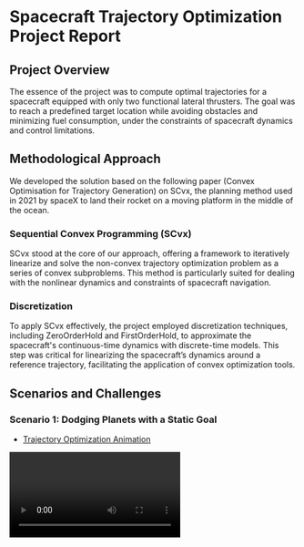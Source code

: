 # Spacecraft Trajectory Optimization Project Report


## Project Overview

The essence of the project was to compute optimal trajectories for a spacecraft equipped with only two functional lateral thrusters. The goal was to reach a predefined target location while avoiding obstacles and minimizing fuel consumption, under the constraints of spacecraft dynamics and control limitations.

## Methodological Approach
We developed the solution based on the following paper (Convex Optimisation for Trajectory Generation) on SCvx, the planning method used in 2021 by spaceX to land their rocket on a moving platform in the middle of the ocean.

### Sequential Convex Programming (SCvx)

SCvx stood at the core of our approach, offering a framework to iteratively linearize and solve the non-convex trajectory optimization problem as a series of convex subproblems. This method is particularly suited for dealing with the nonlinear dynamics and constraints of spacecraft navigation.

### Discretization

To apply SCvx effectively, the project employed discretization techniques, including ZeroOrderHold and FirstOrderHold, to approximate the spacecraft's continuous-time dynamics with discrete-time models. This step was critical for linearizing the spacecraft’s dynamics around a reference trajectory, facilitating the application of convex optimization tools.


## Scenarios and Challenges

### Scenario 1: Dodging Planets with a Static Goal
- [Trajectory Optimization Animation](https://github.com/CamillaMazzoleni/RocketLanding_SCvx/blob/main/out/09/index.html_resources/Evaluation-Final23-config-mov-target-EpisodeVisualisation-figure1-Animation.mp4)

<video src="https://github.com/CamillaMazzoleni/RocketLanding_SCvx/blob/main/out/09/index.html_resources/Evaluation-Final23-config-mov-target-EpisodeVisualisation-figure1-Animation.mp4" /> 
The first scenario introduced the basic challenge of navigating around static obstacles (planets) to reach a fixed goal. The primary challenge was accurately modeling the planets as obstacles and generating efficient paths that minimize fuel consumption and time.

### Scenario 2: Dodging a Planet and Its Satellites with a Static Goal

Building on the complexity, the second scenario added moving obstacles (satellites) orbiting a planet. The dynamic nature of the obstacles required more sophisticated prediction and avoidance strategies, testing the flexibility and adaptability of our SCvx implementation.

### Scenario 3: Dodging a Planet and Its Satellites with a Time-Varying Goal

The final scenario introduced a moving goal, linked with one of the satellites, elevating the problem's complexity by requiring the spacecraft to predict the future position of the moving goal while avoiding t

https://github.com/CamillaMazzoleni/RocketLanding_SCvx/assets/109732478/93d01f6b-f09e-402d-93ab-e667514e0bfb

he orbiting satellites. This scenario pushed the limits of our trajectory optimization framework, demanding high precision in trajectory planning and control.

